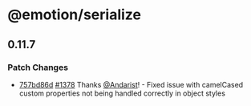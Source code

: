 # @emotion/serialize

## 0.11.7

### Patch Changes

- [757bd86d](https://github.com/emotion-js/emotion/commit/757bd86d) [#1378](https://github.com/emotion-js/emotion/pulls/1378) Thanks [@Andarist](https://github.com/Andarist)! - Fixed issue with camelCased custom properties not being handled correctly in object styles
